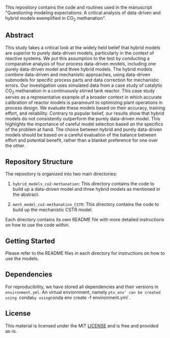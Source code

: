 This repository contains the code and routines used in the manuscript "Questioning modeling expectations: A critical analysis of data-driven and hybrid models exemplified in $\mathrm{CO_2}$ methanation".

## Abstract

This study takes a critical look at the widely held belief that hybrid models are superior to purely data-driven models, particularly in the context of reactive systems. We put this assumption to the test by conducting a comparative analysis of four process data-driven models, including one purely data-driven model and three hybrid models. The hybrid models combine data-driven and mechanistic approaches, using data-driven submodels for specific process parts and data correction for mechanistic errors. Our investigation uses simulated data from a case study of catalytic $\mathrm{CO_2}$ methanation in a continuously stirred tank reactor. This case study serves as a representative example of a broader context in which accurate calibration of reactor models is paramount to optimizing plant operations in process design. We evaluate these models based on their accuracy, training effort, and reliability. Contrary to popular belief, our results show that hybrid models do not consistently outperform the purely data-driven model. This highlights the importance of careful model selection based on the specifics of the problem at hand. The choice between hybrid and purely data-driven models should be based on a careful evaluation of the balance between effort and potential benefit, rather than a blanket preference for one over the other.

## Repository Structure

The repository is organized into two main directories:

1. `hybrid_models_co2-methanation`: This directory contains the code to build up a data-driven model and three hybrid models as mentioned in the abstract.

2. `mech_model_co2-methanation_CSTR`: This directory contains the code to build up the mechanistic CSTR model.

Each directory contains its own README file with more detailed instructions on how to use the code within.

## Getting Started

Please refer to the README files in each directory for instructions on how to use the models.

## Dependencies

For reproducibility, we have stored all dependencies and their versions in `environment.yml`. An virtual enviornment, namely `ptx_env' can be created using `conda` by using `conda env create -f environment.yml`.

## License
This material is licensed under the MIT [LICENSE](LICENSE) and is free and provided as-is.
